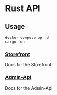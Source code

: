 # Rust API

## Usage
```shell
docker-compose up -d
cargo run
```

### [Storefront](https://github.com/philipphermes/rust-api/blob/main/README/storefront.md)
Docs for the Storefront

### [Admin-Api](https://github.com/philipphermes/rust-api/blob/main/README/admin-api.md)
Docs for the Admin-Api